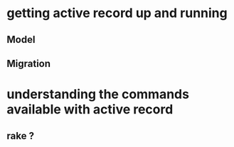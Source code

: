 # getting active record up and running

## Model

## Migration

# understanding the commands available with active record
  ## rake ?
